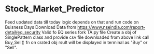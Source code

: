 # Stock_Market_Predictor
Feed updated data till today logic depends on that and run code on Buisness Days
Download Data from https://www.nseindia.com/report-detail/eq_security
Valid fo EQ series
fork TA.py file
Create a obj of SinglePattern class and provide csv file downloaded from above link
call Buy_Sell() fn on crated obj rsult will be displayed in terminal as "Buy" or "Sell".
